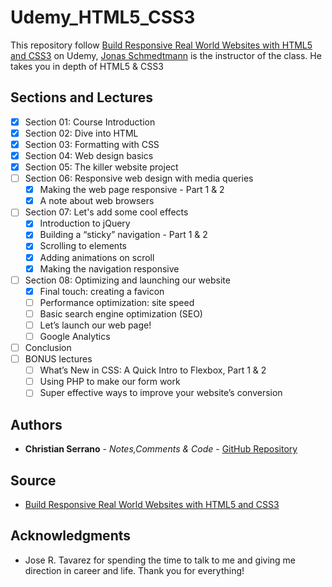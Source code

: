 # Udemy_HTML5_CSS3

This repository follow [Build Responsive Real World Websites with HTML5 and CSS3](https://www.udemy.com/design-and-develop-a-killer-website-with-html5-and-css3/) on Udemy, [Jonas Schmedtmann](https://www.udemy.com/user/jonasschmedtmann/) is the instructor of the class. He takes you in depth of HTML5 & CSS3

## Sections and Lectures

- [x] Section 01: Course Introduction
- [x] Section 02: Dive into HTML
- [x] Section 03: Formatting with CSS
- [x] Section 04: Web design basics
- [x] Section 05: The killer website project
- [ ] Section 06: Responsive web design with media queries
    - [x] Making the web page responsive - Part 1 & 2
    - [x] A note about web browsers
- [ ] Section 07: Let's add some cool effects
    - [x] Introduction to jQuery
    - [x] Building a “sticky” navigation - Part 1 & 2
    - [x] Scrolling to elements
    - [x] Adding animations on scroll
    - [x] Making the navigation responsive
- [ ] Section 08: Optimizing and launching our website
    - [x] Final touch: creating a favicon
    - [ ] Performance optimization: site speed
    - [ ] Basic search engine optimization (SEO)
    - [ ] Let’s launch our web page!
    - [ ] Google Analytics
- [ ] Conclusion
- [ ] BONUS lectures
    - [ ] What’s New in CSS: A Quick Intro to Flexbox, Part 1 & 2
    - [ ] Using PHP to make our form work
    - [ ] Super effective ways to improve your website’s conversion

## Authors
* **Christian Serrano** - *Notes,Comments & Code* - [GitHub Repository](https://github.com/561nano/Udemy_HTML5_CSS3)

## Source
* [Build Responsive Real World Websites with HTML5 and CSS3](https://www.udemy.com/design-and-develop-a-killer-website-with-html5-and-css3/)

## Acknowledgments
* Jose R. Tavarez for spending the time to talk to me and giving me direction in career and life. Thank you for everything!
